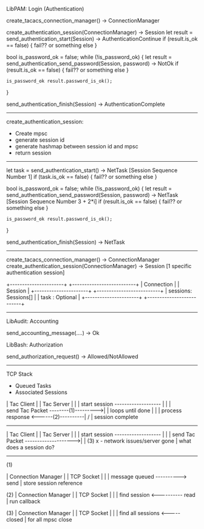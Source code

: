 LibPAM: Login (Authentication)

create_tacacs_connection_manager() -> ConnectionManager

create_authentication_session(ConnectionManager) -> Session
let result = send_authentication_start(Session) -> AuthenticationContinue
if (result.is_ok == false)
{
    fail?? or something else
}

bool is_password_ok = false;
while (!is_password_ok)
{
    let result = send_authentication_send_password(Session, password) -> NotOk
    if (result.is_ok == false)
    {
        fail?? or something else
    }

    is_password_ok result.password_is_ok();
}

send_authentication_finish(Session) -> AuthenticationComplete



----------------

create_authentication_session:
- Create mpsc
- generate session id
- generate hashmap between session id and mpsc
- return session



-----------------





let task = send_authentication_start() -> NetTask<AuthenticationContinue>                 [Session Sequence Number 1]
if (task.is_ok == false)
{
    fail?? or something else
}

bool is_password_ok = false;
while (!is_password_ok)
{
    let result = send_authentication_send_password(Session, password) -> NetTask<NotOk>          [Session Sequence Number 3 + 2*i]
    if (result.is_ok == false)
    {
        fail?? or something else
    }

    is_password_ok result.password_is_ok();
}

send_authentication_finish(Session) -> NetTask<AuthenticationComplete>














---------------







create_tacacs_connection_manager() -> ConnectionManager
create_authentication_session(ConnectionManager) -> Session [1 specific authentication session]

+----------------------+    +--------------------------+
| Connection           |    | Session                  |
+----------------------+    +--------------------------+
| sessions: Sessions[] |    | task : Optional<NetTask> |
+----------------------+    +--------------------------+

-----

LibAudit: Accounting

send_accounting_message(....) -> Ok


LibBash: Authorization

send_authorization_request() -> Allowed/NotAllowed




---------





TCP Stack
- Queued Tasks
- Associated Sessions

| Tac Client |                   | Tac Server |
     |                                |
  start session  -------------------  |
     |                                |   \
 send Tac Packet --------(1)--------->|   | loops until done
     |                                |   |
 process response <------(2)----------|   /
     |
  session complete

-----------------------------------------------

| Tac Client |                   | Tac Server |
     |                                |
  start session  -------------------  |
     |                                |
 send Tac Packet -------------------->|
     |                   (3)          x - network issues/server gone
     |
 what does a session do?

-------------------------------------------------



(1)

| Connection Manager |      | TCP Socket |
       |                        |
   message queued  ----------> send
       |
    store session
       reference

(2)
| Connection Manager |      | TCP Socket |
       |                         |
   find session <----------     read
       |
   run callback


(3)
| Connection Manager |      | TCP Socket |
       |                         |
   find all sessions <-----   closed
       |
   for all mpsc
      close

